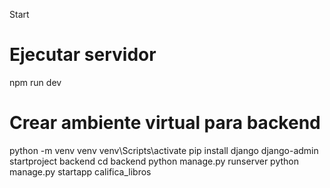 Start


# Ejecutar servidor
npm run dev
# Crear ambiente virtual para backend
python -m venv venv
venv\Scripts\activate
pip install django
django-admin startproject backend
cd backend
python manage.py runserver
python manage.py startapp califica_libros

